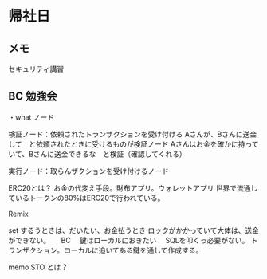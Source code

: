 # 帰社日

## メモ
セキュリティ講習　
 

## BC 勉強会
・what  ノード

検証ノード：依頼されたトランザクションを受け付ける
Aさんが、Bさんに送金して　と依頼されたときに受けるものが検証ノード
Aさんはお金を確かに持っていて、Bさんに送金できるな　と検証（確認してくれる）

実行ノード：取らんザクションを受け付けるノード

 
 ERC20とは？
 お金の代変え手段。財布アプリ。ウォレットアプリ
 世界で流通しているトークンの80%はERC20で行われている。

Remix
  
  set するうときは、だいたい、お金払うとき
  ロックがかかっていて大体は、送金ができない。
  　
  BC
  　鍵はローカルにおきたい
  　SQLを叩くっ必要がない。
   トランザクション。ローカルに追いてある鍵を通して作成する。

memo
     STO とは？

